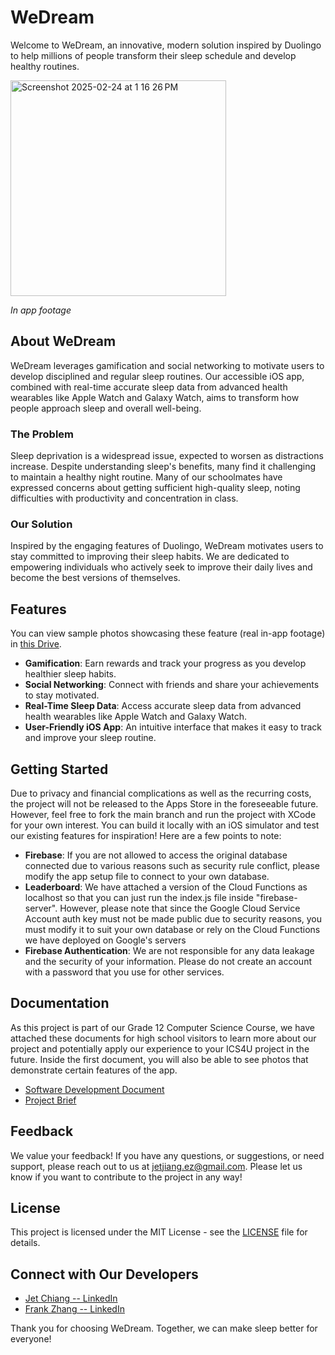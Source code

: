# WeDream

Welcome to WeDream, an innovative, modern solution inspired by Duolingo to help millions of people transform their sleep schedule and develop healthy routines.

<img width="345" alt="Screenshot 2025-02-24 at 1 16 26 PM" src="https://github.com/user-attachments/assets/855f8a91-7183-4b21-8910-b238ed0f2f2f" />

_In app footage_

## About WeDream

WeDream leverages gamification and social networking to motivate users to develop disciplined and regular sleep routines. Our accessible iOS app, combined with real-time accurate sleep data from advanced health wearables like Apple Watch and Galaxy Watch, aims to transform how people approach sleep and overall well-being.

### The Problem

Sleep deprivation is a widespread issue, expected to worsen as distractions increase. Despite understanding sleep's benefits, many find it challenging to maintain a healthy night routine. Many of our schoolmates have expressed concerns about getting sufficient high-quality sleep, noting difficulties with productivity and concentration in class.

### Our Solution

Inspired by the engaging features of Duolingo, WeDream motivates users to stay committed to improving their sleep habits. We are dedicated to empowering individuals who actively seek to improve their daily lives and become the best versions of themselves.

## Features

You can view sample photos showcasing these feature (real in-app footage) in [this Drive](https://drive.google.com/drive/folders/1jZoSl6NIJjcIptEM12Kf2NEYeehRcchT?usp=sharing).

- **Gamification**: Earn rewards and track your progress as you develop healthier sleep habits.
- **Social Networking**: Connect with friends and share your achievements to stay motivated.
- **Real-Time Sleep Data**: Access accurate sleep data from advanced health wearables like Apple Watch and Galaxy Watch.
- **User-Friendly iOS App**: An intuitive interface that makes it easy to track and improve your sleep routine.

## Getting Started

Due to privacy and financial complications as well as the recurring costs, the project will not be released to the Apps Store in the foreseeable future. However, feel free to fork the main branch and run the project with XCode for your own interest. You can build it locally with an iOS simulator and test our existing features for inspiration! Here are a few points to note:

- **Firebase**: If you are not allowed to access the original database connected due to various reasons such as security rule conflict, please modify the app setup file to connect to your own database.
- **Leaderboard**: We have attached a version of the Cloud Functions as localhost so that you can just run the index.js file inside "firebase-server". However, please note that since the Google Cloud Service Account auth key must not be made public due to security reasons, you must modify it to suit your own database or rely on the Cloud Functions we have deployed on Google's servers
- **Firebase Authentication**: We are not responsible for any data leakage and the security of your information. Please do not create an account with a password that you use for other services.

## Documentation
As this project is part of our Grade 12 Computer Science Course, we have attached these documents for high school visitors to learn more about our project and potentially apply our experience to your ICS4U project in the future. Inside the first document, you will also be able to see photos that demonstrate certain features of the app.
- [Software Development Document](https://drive.google.com/file/d/1t98hih2oPN2OMlbaCXA8FJT0SDIl-aSB/view?usp=sharing)
- [Project Brief](https://docs.google.com/presentation/d/1dN--nkRTe8h0pQwFc30J1iINycjwKJt6_zqvY2jmzoU/edit?usp=sharing)

## Feedback

We value your feedback! If you have any questions, or suggestions, or need support, please reach out to us at [jetjiang.ez@gmail.com](mailto:jetjiang.ez@gmail.com). Please let us know if you want to contribute to the project in any way!

## License

This project is licensed under the MIT License - see the [LICENSE](LICENSE) file for details.

## Connect with Our Developers

- [Jet Chiang -- LinkedIn](https://www.linkedin.com/in/jet-chiang/)
- [Frank Zhang -- LinkedIn](https://www.linkedin.com/in/yifan-zhang-1a6b57269/)

Thank you for choosing WeDream. Together, we can make sleep better for everyone!
